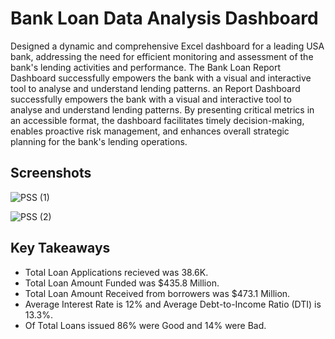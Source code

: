 
# Bank Loan Data Analysis Dashboard

Designed a dynamic and comprehensive Excel dashboard for a leading USA bank, addressing the need for efficient monitoring and assessment of the bank's lending activities and performance. The Bank Loan Report Dashboard successfully empowers the bank with a visual and interactive tool to analyse and understand lending patterns. an Report Dashboard successfully empowers the bank with a visual and interactive tool to analyse and understand lending patterns. By presenting critical metrics in an accessible format, the dashboard facilitates timely decision-making, enables proactive risk management, and enhances overall strategic planning for the bank's lending operations.


## Screenshots

![PSS (1)](https://github.com/jarsheenkaur/Bank-Loan-Data-Analysis-Dashboard/assets/152518497/a2529a58-b462-4002-ac43-6708c15001da)

![PSS (2)](https://github.com/jarsheenkaur/Bank-Loan-Data-Analysis-Dashboard/assets/152518497/b825bf9a-a583-48f8-8ae8-ba402aae669e)

## Key Takeaways

- Total Loan Applications recieved was 38.6K.
- Total Loan Amount Funded was $435.8 Million.
- Total Loan Amount Received from borrowers was $473.1 Million.
- Average Interest Rate is 12% and Average Debt-to-Income Ratio (DTI) is 13.3%.
- Of Total Loans issued 86% were Good and 14% were Bad.
